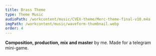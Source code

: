 ```yaml
---
title: Brass Theme
type: Theme Music
audioPath: /workcontent/music/CVEX-theme/Merc-theme-final-v10.m4a
imgPath: /workcontent/music/waveform-thumbnail.webp
order: 4
---
```

**Composition, production, mix and master** by me. Made for a telegram mini-game.